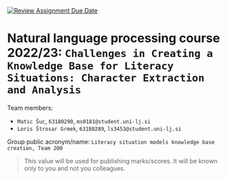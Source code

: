 [![Review Assignment Due Date](https://classroom.github.com/assets/deadline-readme-button-8d59dc4de5201274e310e4c54b9627a8934c3b88527886e3b421487c677d23eb.svg)](https://classroom.github.com/a/39lKl_D-)
# Natural language processing course 2022/23: `Challenges in Creating a Knowledge Base for Literacy Situations: Character Extraction and Analysis`

Team members:
 * `Matic Šuc`, `63180290`, `ms0181@student.uni-lj.si`
 * `Loris Štrosar Grmek`, `63180289`, `ls3453@student.uni-lj.si`
 
Group public acronym/name: `Literacy situation models knowledge base creation, Team 200`
 > This value will be used for publishing marks/scores. It will be known only to you and not you colleagues.
